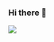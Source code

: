 ### Hi there 👋
![]([https://github-profile-summary-cards.vercel.app/api/cards/profile-details?username=daniilshat&theme=solarized_dark](https://profile-summary-for-github.com/user/artem9g))
<!--
**artem9g/artem9g** is a ✨ _special_ ✨ repository because its `README.md` (this file) appears on your GitHub profile.

Here are some ideas to get you started:

- 🔭 I’m currently working on ...
- 🌱 I’m currently learning ...
- 👯 I’m looking to collaborate on ...
- 🤔 I’m looking for help with ...
- 💬 Ask me about ...
- 📫 How to reach me: ...
- 😄 Pronouns: ...
- ⚡ Fun fact: ...
-->
